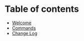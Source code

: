 # Table of contents

* [Welcome](README.md)
* [Commands](commands.md)
* [Change Log](change-log.md)

